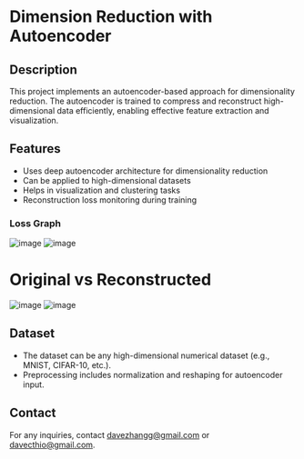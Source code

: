 # Dimension Reduction with Autoencoder

## Description
This project implements an autoencoder-based approach for dimensionality reduction. The autoencoder is trained to compress and reconstruct high-dimensional data efficiently, enabling effective feature extraction and visualization.

## Features
- Uses deep autoencoder architecture for dimensionality reduction
- Can be applied to high-dimensional datasets
- Helps in visualization and clustering tasks
- Reconstruction loss monitoring during training

### Loss Graph
![image](https://github.com/user-attachments/assets/ef747b62-c93f-4b02-b893-eb8d668f677a)
![image](https://github.com/user-attachments/assets/1ead6edf-b2af-4fc5-b74c-9c19223539f2)

# Original vs Reconstructed
![image](https://github.com/user-attachments/assets/116be4e6-8822-4ec6-b8b5-0de393d60531)
![image](https://github.com/user-attachments/assets/a33982ce-96e3-4bb2-9ac8-e08eccd981e8)

## Dataset
- The dataset can be any high-dimensional numerical dataset (e.g., MNIST, CIFAR-10, etc.).
- Preprocessing includes normalization and reshaping for autoencoder input.

## Contact
For any inquiries, contact davezhangg@gmail.com or davecthio@gmail.com.
